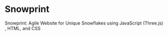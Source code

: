 # Snowprint
Snowprint: Agile Website for Unique Snowflakes using JavaScript (Three.js) , HTML, and CSS

